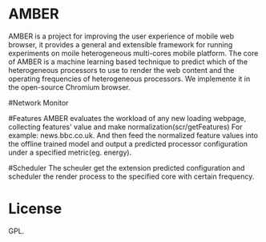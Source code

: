 # AMBER

AMBER is a project for improving the user experience of mobile web browser, 
it provides a general and extensible framework for running experiments on moile heterogeneous multi-cores mobile platform.
The core of AMBER is a machine learning based technique to predict which of the heterogeneous
processors to use to render the web content and the operating frequencies of heterogeneous processors.
We implemente it in the open-source Chromium browser.

#Network Monitor

#Features
AMBER evaluates the workload of any new loading webpage, collecting features' value and make normalization(scr/getFeatures)
For example: news.bbc.co.uk.  And then feed the normalized feature values into the offline trained model and output a 
predicted processor configuration under a specified metric(eg. energy).

#Scheduler
The scheuler get the extension predicted configuration and scheduler the render process to the specified core with certain 
frequency.

# License
GPL.
